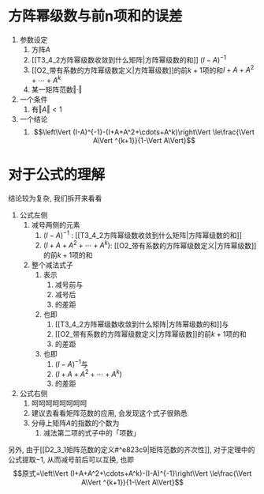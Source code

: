 # 方阵幂级数与前n项和的误差

1. 参数设定
	1. 方阵$A$
	2. [[T3_4_2方阵幂级数收敛到什么矩阵|方阵幂级数的和]] $(I-A)^{-1}$  
	3. [[O2_带有系数的方阵幂级数定义|方阵幂级数]]的前$k+1$项的和$I+A+A^2+\cdots+A^k$ 
	4. 某一矩阵范数$\Vert \cdot \Vert$
2. 一个条件
	1. 有$\Vert A \Vert < 1$ 
3. 一个结论
	1. $$\left\Vert (I-A)^{-1}-(I+A+A^2+\cdots+A^k)\right\Vert \le\frac{\Vert A\Vert ^{k+1}}{1-\Vert A\Vert}$$ 


# 对于公式的理解

结论较为复杂, 我们拆开来看看
1. 公式左侧
	1. 减号两侧的元素
		1. $(I-A)^{-1}$ : [[T3_4_2方阵幂级数收敛到什么矩阵|方阵幂级数的和]]
		2. $(I+A+A^2+\cdots+A^k)$: [[O2_带有系数的方阵幂级数定义|方阵幂级数]]的前$k+1$项的和
	2. 整个减法式子
		1. 表示
			1. 减号前与
			2. 减号后
			3. 的差距
		2. 也即
			1. [[T3_4_2方阵幂级数收敛到什么矩阵|方阵幂级数的和]]与
			2. [[O2_带有系数的方阵幂级数定义|方阵幂级数]]的前$k+1$项的和
			3. 的差距
		3. 也即
			1. $(I-A)^{-1}$与
			2.  $(I+A+A^2+\cdots+A^k)$
			3. 的差距
2. 公式右侧
	1. 呵呵呵呵呵呵呵呵
	2. 建议去看看矩阵范数的应用, 会发现这个式子很熟悉
	3. 分母上矩阵$A$的指数的个数为
		1. 减法第二项的式子中的「项数」


另外, 由于[[D2_3_1矩阵范数的定义#^e823c9|矩阵范数的齐次性]], 对于定理中的公式提取$-1$, 从而减号前后可以互换, 也即$$原式=\left\Vert (I+A+A^2+\cdots+A^k)-(I-A)^{-1}\right\Vert \le\frac{\Vert A\Vert ^{k+1}}{1-\Vert A\Vert}$$